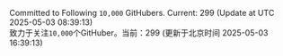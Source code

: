 Committed to Following `10,000` GitHubers. Current: <!-- FOLLOWING_COUNT -->299<!-- FOLLOWING_COUNT --> (Update at UTC <!-- LAST_UPDATED -->2025-05-03 08:39:13<!-- LAST_UPDATED -->)<br>
致力于关注`10,000`个GitHuber。当前：<!-- FOLLOWING_COUNT -->299<!-- FOLLOWING_COUNT --> (更新于北京时间 <!-- LAST_UPDATED_CST -->2025-05-03 16:39:13<!-- LAST_UPDATED_CST -->)
